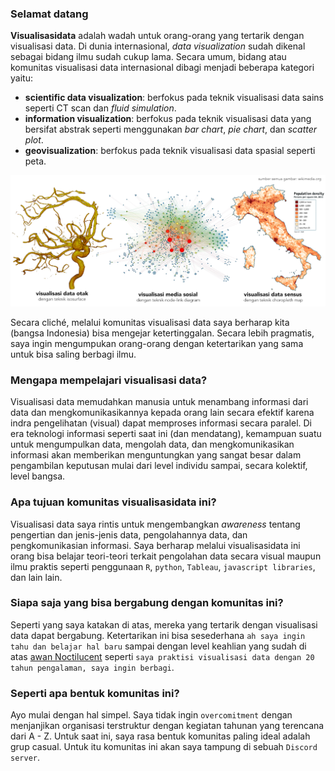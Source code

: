 ### Selamat datang

**Visualisasidata** adalah wadah untuk orang-orang yang tertarik dengan visualisasi data. Di dunia internasional, *data visualization* sudah dikenal sebagai bidang ilmu sudah cukup lama. Secara umum, bidang atau komunitas visualisasi data internasional dibagi menjadi beberapa kategori yaitu:

- **scientific data visualization**: berfokus pada teknik visualisasi data sains seperti CT scan dan *fluid simulation*. 
- **information visualization**: berfokus pada teknik visualisasi data yang bersifat abstrak seperti  menggunakan *bar chart*, *pie chart*, dan *scatter plot*.
- **geovisualization**: berfokus pada teknik visualisasi data spasial seperti peta. 

![alt](./contoh_visualisasi_data.png
)

Secara cliché, melalui komunitas visualisasi data saya berharap kita (bangsa Indonesia) bisa mengejar ketertinggalan. Secara lebih pragmatis, saya ingin mengumpukan orang-orang dengan ketertarikan yang sama untuk bisa saling berbagi ilmu. 

### Mengapa mempelajari visualisasi data? 

Visualisasi data memudahkan manusia untuk menambang informasi dari data dan mengkomunikasikannya kepada orang lain secara efektif karena indra pengelihatan (visual) dapat memproses informasi secara paralel. Di era teknologi informasi seperti saat ini (dan mendatang), kemampuan suatu untuk mengumpulkan data, mengolah data, dan mengkomunikasikan informasi akan memberikan menguntungkan yang sangat besar dalam pengambilan keputusan mulai dari level individu sampai, secara kolektif, level bangsa.

### Apa tujuan komunitas visualisasidata ini? 

Visualisasi data saya rintis untuk mengembangkan *awareness* tentang pengertian dan jenis-jenis data, pengolahannya data, dan pengkomunikasian informasi. Saya berharap melalui visualisasidata ini orang bisa belajar teori-teori terkait pengolahan data secara visual maupun ilmu praktis seperti penggunaan `R`, `python`, `Tableau`, `javascript libraries`, dan lain lain.

### Siapa saja yang bisa bergabung dengan komunitas ini?

Seperti yang saya katakan di atas, mereka yang tertarik dengan visualisasi data dapat bergabung. Ketertarikan ini bisa sesederhana `ah saya ingin tahu dan belajar hal baru` sampai dengan level keahlian yang sudah di atas [awan Noctilucent](https://en.wikipedia.org/wiki/Noctilucent_cloud) seperti `saya praktisi visualisasi data dengan 20 tahun pengalaman, saya ingin berbagi`. 

### Seperti apa bentuk komunitas ini?

Ayo mulai dengan hal simpel. Saya tidak ingin `overcomitment` dengan menjanjikan organisasi terstruktur dengan kegiatan tahunan yang terencana dari A - Z. Untuk saat ini, saya rasa bentuk komunitas paling ideal adalah grup casual. Untuk itu komunitas ini akan saya tampung di sebuah `Discord server`.  